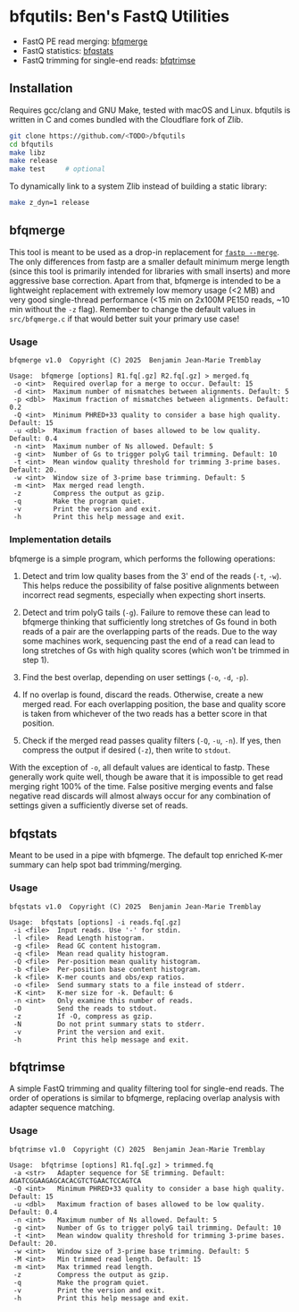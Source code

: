 # bfqutils: Ben's FastQ Utilities

* FastQ PE read merging: [bfqmerge](#bfqmerge)
* FastQ statistics: [bfqstats](#bfqstats)
* FastQ trimming for single-end reads: [bfqtrimse](#bfqtrimse)

## Installation

Requires gcc/clang and GNU Make, tested with macOS and Linux. bfqutils is written in C and comes bundled with the Cloudflare fork of Zlib.

```sh
git clone https://github.com/<TODO>/bfqutils
cd bfqutils
make libz 
make release
make test     # optional
```

To dynamically link to a system Zlib instead of building a static library:

```sh
make z_dyn=1 release
```

## bfqmerge

This tool is meant to be used as a drop-in replacement for [`fastp --merge`](https://github.com/OpenGene/fastp?tab=readme-ov-file#merge-paired-end-reads). The only differences from fastp are a smaller default minimum merge length (since this tool is primarily intended for libraries with small inserts) and more aggressive base correction. Apart from that, bfqmerge is intended to be a lightweight replacement with extremely low memory usage (<2 MB) and very good single-thread performance (<15 min on 2x100M PE150 reads, ~10 min without the `-z` flag). Remember to change the default values in `src/bfqmerge.c` if that would better suit your primary use case!

### Usage

```
bfqmerge v1.0  Copyright (C) 2025  Benjamin Jean-Marie Tremblay

Usage:  bfqmerge [options] R1.fq[.gz] R2.fq[.gz] > merged.fq
 -o <int>  Required overlap for a merge to occur. Default: 15
 -d <int>  Maximum number of mismatches between alignments. Default: 5
 -p <dbl>  Maximum fraction of mismatches between alignments. Default: 0.2
 -Q <int>  Minimum PHRED+33 quality to consider a base high quality. Default: 15
 -u <dbl>  Maximum fraction of bases allowed to be low quality. Default: 0.4
 -n <int>  Maximum number of Ns allowed. Default: 5
 -g <int>  Number of Gs to trigger polyG tail trimming. Default: 10
 -t <int>  Mean window quality threshold for trimming 3-prime bases. Default: 20.
 -w <int>  Window size of 3-prime base trimming. Default: 5
 -m <int>  Max merged read length.
 -z        Compress the output as gzip.
 -q        Make the program quiet.
 -v        Print the version and exit.
 -h        Print this help message and exit.
 ```

### Implementation details

bfqmerge is a simple program, which performs the following operations:

1. Detect and trim low quality bases from the 3' end of the reads (`-t`, `-w`). This helps reduce the possibility of false positive alignments between incorrect read segments, especially when expecting short inserts.

2. Detect and trim polyG tails (`-g`). Failure to remove these can lead to bfqmerge thinking that sufficiently long stretches of Gs found in both reads of a pair are the overlapping parts of the reads. Due to the way some machines work, sequencing past the end of a read can lead to long stretches of Gs with high quality scores (which won't be trimmed in step 1).

3. Find the best overlap, depending on user settings (`-o`, `-d`, `-p`).

4. If no overlap is found, discard the reads. Otherwise, create a new merged read. For each overlapping position, the base and quality score is taken from whichever of the two reads has a better score in that position.

5. Check if the merged read passes quality filters (`-Q`, `-u`, `-n`). If yes, then compress the output if desired (`-z`), then write to `stdout`.

With the exception of `-o`, all default values are identical to fastp. These generally work quite well, though be aware that it is impossible to get read merging right 100% of the time. False positive merging events and false negative read discards will almost always occur for any combination of settings given a sufficiently diverse set of reads.

## bfqstats

Meant to be used in a pipe with bfqmerge. The default top enriched K-mer summary can help spot bad trimming/merging.

### Usage

```
bfqstats v1.0  Copyright (C) 2025  Benjamin Jean-Marie Tremblay

Usage:  bfqstats [options] -i reads.fq[.gz]
 -i <file>  Input reads. Use '-' for stdin.
 -l <file>  Read Length histogram.
 -g <file>  Read GC content histogram.
 -q <file>  Mean read quality histogram.
 -Q <file>  Per-position mean quality histogram.
 -b <file>  Per-position base content histogram.
 -k <file>  K-mer counts and obs/exp ratios.
 -o <file>  Send summary stats to a file instead of stderr.
 -K <int>   K-mer size for -k. Default: 6
 -n <int>   Only examine this number of reads.
 -O         Send the reads to stdout.
 -z         If -O, compress as gzip.
 -N         Do not print summary stats to stderr.
 -v         Print the version and exit.
 -h         Print this help message and exit.
```

## bfqtrimse

A simple FastQ trimming and quality filtering tool for single-end reads. The order of operations is similar to bfqmerge, replacing overlap analysis with adapter sequence matching.

### Usage

```
bfqtrimse v1.0  Copyright (C) 2025  Benjamin Jean-Marie Tremblay

Usage:  bfqtrimse [options] R1.fq[.gz] > trimmed.fq 
 -a <str>   Adapter sequence for SE trimming. Default: AGATCGGAAGAGCACACGTCTGAACTCCAGTCA
 -Q <int>   Minimum PHRED+33 quality to consider a base high quality. Default: 15
 -u <dbl>   Maximum fraction of bases allowed to be low quality. Default: 0.4
 -n <int>   Maximum number of Ns allowed. Default: 5
 -g <int>   Number of Gs to trigger polyG tail trimming. Default: 10
 -t <int>   Mean window quality threshold for trimming 3-prime bases. Default: 20.
 -w <int>   Window size of 3-prime base trimming. Default: 5
 -M <int>   Min trimmed read length. Default: 15
 -m <int>   Max trimmed read length.
 -z         Compress the output as gzip.
 -q         Make the program quiet.
 -v         Print the version and exit.
 -h         Print this help message and exit.
```


